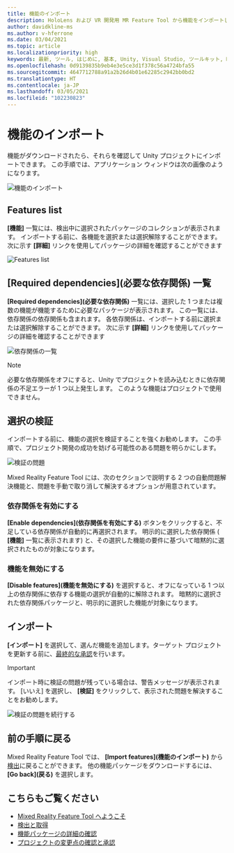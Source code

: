 ```yaml
---
title: 機能のインポート
description: HoloLens および VR 開発用 MR Feature Tool から機能をインポートしてインストールする方法について説明します。
author: davidkline-ms
ms.author: v-hferrone
ms.date: 03/04/2021
ms.topic: article
ms.localizationpriority: high
keywords: 最新, ツール, はじめに, 基本, Unity, Visual Studio, ツールキット, Mixed Reality ヘッドセット, Windows Mixed Reality ヘッドセット, 仮想現実ヘッドセット, インストール, Windows, HoloLens, エミュレーター, Unreal, OpenXR
ms.openlocfilehash: 0d9139835b9eb4e3e5ce3d1f378c56a4724bfa55
ms.sourcegitcommit: 4647712788a91a2b26d4b01e62285c2942bb0bd2
ms.translationtype: HT
ms.contentlocale: ja-JP
ms.lasthandoff: 03/05/2021
ms.locfileid: "102230823"
---
```

# <a name="importing-features"></a>機能のインポート

機能がダウンロードされたら、それらを確認して Unity プロジェクトにインポートできます。 この手順では、アプリケーション ウィンドウは次の画像のようになります。

![機能のインポート](images/FeatureToolImport.png)

## <a name="features-list"></a>Features list

**[機能]** 一覧には、検出中に選択されたパッケージのコレクションが表示されます。 インポートする前に、各機能を選択または選択解除することができます。 次に示す **[詳細]** リンクを使用してパッケージの詳細を確認することができます

![Features list](images/FeaturesList.png)

## <a name="required-dependencies-list"></a>[Required dependencies]\(必要な依存関係\) 一覧

**[Required dependencies]\(必要な依存関係\)** 一覧には、選択した 1 つまたは複数の機能が機能するために必要なパッケージが表示されます。 この一覧には、依存関係の依存関係も含まれます。 各依存関係は、インポートする前に選択または選択解除することができます。 次に示す **[詳細]** リンクを使用してパッケージの詳細を確認することができます

![依存関係の一覧](images/RequiredDependencyList.png)

> [!NOTE]
> 必要な依存関係をオフにすると、Unity でプロジェクトを読み込むときに依存関係の不足エラーが 1 つ以上発生します。 このような機能はプロジェクトで使用できません。

## <a name="validating-selections"></a>選択の検証

インポートする前に、機能の選択を検証することを強くお勧めします。 この手順で、プロジェクト開発の成功を妨げる可能性のある問題を明らかにします。

![検証の問題](images/ValidationIssues.png)

Mixed Reality Feature Tool には、次のセクションで説明する 2 つの自動問題解決機能と、問題を手動で取り消して解決するオプションが用意されています。

### <a name="enable-dependencies"></a>依存関係を有効にする

**[Enable dependencies]\(依存関係を有効にする\)** ボタンをクリックすると、不足している依存関係が自動的に再選択されます。 明示的に選択した依存関係 ( **[機能]** 一覧に表示されます) と、その選択した機能の要件に基づいて暗黙的に選択されたものが対象になります。

### <a name="disable-features"></a>機能を無効にする

**[Disable features]\(機能を無効にする\)** を選択すると、オフになっている 1 つ以上の依存関係に依存する機能の選択が自動的に解除されます。 暗黙的に選択された依存関係パッケージと、明示的に選択した機能が対象になります。

## <a name="importing"></a>インポート

**[インポート]** を選択して、選んだ機能を追加します。ターゲット プロジェクトを更新する前に、[最終的な承認](reviewing-changes.md)を行います。

> [!IMPORTANT]
> インポート時に検証の問題が残っている場合は、警告メッセージが表示されます。 [いいえ] を選択し、 **[検証]** をクリックして、表示された問題を解決することをお勧めします。
>
> ![検証の問題を続行する](images/ValidationContinueAnyway.png)

## <a name="going-back-to-the-previous-step"></a>前の手順に戻る

Mixed Reality Feature Tool では、 **[Import features]\(機能のインポート\)** から [検出](discovering-features.md)に戻ることができます。 他の機能パッケージをダウンロードするには、 **[Go back]\(戻る\)** を選択します。

## <a name="see-also"></a>こちらもご覧ください

- [Mixed Reality Feature Tool へようこそ](welcome-to-mr-feature-tool.md)
- [検出と取得](discovering-features.md)
- [機能パッケージの詳細の確認](viewing-package-details.md)
- [プロジェクトの変更点の確認と承認](reviewing-changes.md)